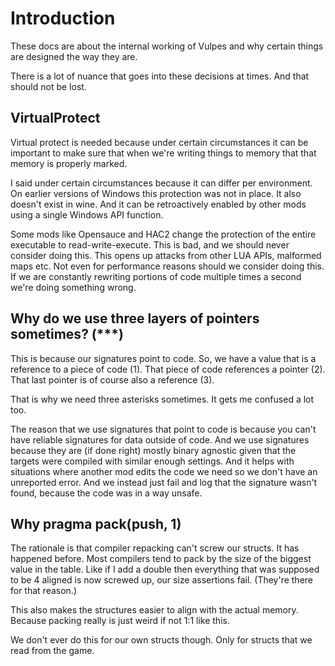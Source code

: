 # Introduction
These docs are about the internal working of Vulpes and why certain things
are designed the way they are.

There is a lot of nuance that goes into these decisions at times. And that
should not be lost.

## VirtualProtect
Virtual protect is needed because under certain circumstances it can be
important to make sure that when we're writing things to memory that that
memory is properly marked.

I said under certain circumstances because it can differ per environment.
On earlier versions of Windows this protection was not in place. It also
doesn't exist in wine. And it can be retroactively enabled by other mods
using a single Windows API function.

Some mods like Opensauce and HAC2 change the protection of the entire
executable to read-write-execute. This is bad, and we should never consider
doing this. This opens up attacks from other LUA APIs, malformed maps etc.
Not even for performance reasons should we consider doing this. If we are
constantly rewriting portions of code multiple times a second we're doing
something wrong.

## Why do we use three layers of pointers sometimes? (\*\*\*)
This is because our signatures point to code. So, we have a value that is
a reference to a piece of code (1). That piece of code references a pointer (2).
That last pointer is of course also a reference (3).

That is why we need three asterisks sometimes. It gets me confused a lot too.

The reason that we use signatures that point to code is because you can't have
reliable signatures for data outside of code. And we use signatures because
they are (if done right) mostly binary agnostic given that the targets were
compiled with similar enough settings. And it helps with situations
where another mod edits the code we need so we don't have an unreported error.
And we instead just fail and log that the signature wasn't found, because the
code was in a way unsafe.


## Why pragma pack(push, 1)
The rationale is that compiler repacking can't screw our structs. It has
happened before. Most compilers tend to pack by the size of the biggest value
in the table. Like if I add a double then everything that was supposed to be
4 aligned is now screwed up, our size assertions fail. (They're there for that
reason.)

This also makes the structures easier to align with the actual memory.
Because packing really is just weird if not 1:1 like this.

We don't ever do this for our own structs though. Only for structs that we
read from the game.
